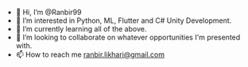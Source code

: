 - 👋 Hi, I’m @Ranbir99
- 👀 I’m interested in Python, ML, Flutter and C# Unity Development.
- 🌱 I’m currently learning all of the above.
- 💞️ I’m looking to collaborate on whatever opportunities I'm presented with.
- 📫 How to reach me ranbir.likhari@gmail.com

<!---
Ranbir99/Ranbir99 is a ✨ special ✨ repository because its `README.md` (this file) appears on your GitHub profile.
You can click the Preview link to take a look at your changes.
--->
